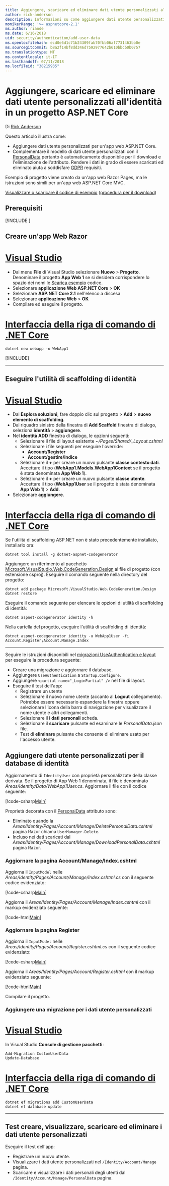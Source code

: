 ```yaml
---
title: Aggiungere, scaricare ed eliminare dati utente personalizzati all'identità in un progetto ASP.NET Core
author: rick-anderson
description: Informazioni su come aggiungere dati utente personalizzati all'identità in un progetto ASP.NET Core. Eliminare i dati al GDPR.
monikerRange: '>= aspnetcore-2.1'
ms.author: riande
ms.date: 6/16/2018
uid: security/authentication/add-user-data
ms.openlocfilehash: ecd0e6d1c71b24309fab70fbb06af7731463bb0e
ms.sourcegitcommit: b8a2f14bf8dd346d7592977642b610bbcb0b0757
ms.translationtype: MT
ms.contentlocale: it-IT
ms.lasthandoff: 07/11/2018
ms.locfileid: "38215935"
---
```

# <a name="add-download-and-delete-custom-user-data-to-identity-in-an-aspnet-core-project"></a>Aggiungere, scaricare ed eliminare dati utente personalizzati all'identità in un progetto ASP.NET Core

Di [Rick Anderson](https://twitter.com/RickAndMSFT)

Questo articolo illustra come:

* Aggiungere dati utente personalizzati per un'app web ASP.NET Core.
* Complementare il modello di dati utente personalizzati con il [PersonalData](/dotnet/api/microsoft.aspnetcore.identity.personaldataattribute?view=aspnetcore-2.1) pertanto è automaticamente disponibile per il download e l'eliminazione dell'attributo. Rendere i dati in grado di essere scaricati ed eliminato aiuta a soddisfare [GDPR](xref:security/gdpr) requisiti.

Esempio di progetto viene creato da un'app web Razor Pages, ma le istruzioni sono simili per un'app web ASP.NET Core MVC.

[Visualizzare o scaricare il codice di esempio](https://github.com/aspnet/Docs/tree/live/aspnetcore/security/authentication/add-user-data/sample) ([procedura per il download](xref:tutorials/index#how-to-download-a-sample))

## <a name="prerequisites"></a>Prerequisiti

[!INCLUDE [](~/includes/2.1-SDK.md)]

## <a name="create-a-razor-web-app"></a>Creare un'app Web Razor

# <a name="visual-studiotabvisual-studio"></a>[Visual Studio](#tab/visual-studio)

* Dal menu **File** di Visual Studio selezionare **Nuovo** > **Progetto**. Denominare il progetto **App Web 1** se si desidera corrispondere lo spazio dei nomi le [Scarica esempio](https://github.com/aspnet/Docs/tree/live/aspnetcore/security/authentication/add-user-data/sample) codice.
* Selezionare **applicazione Web ASP.NET Core** > **OK**
* Selezionare **ASP.NET Core 2.1** nell'elenco a discesa
* Selezionare **applicazione Web**  > **OK**
* Compilare ed eseguire il progetto.

# <a name="net-core-clitabnetcore-cli"></a>[Interfaccia della riga di comando di .NET Core](#tab/netcore-cli)

```cli
dotnet new webapp -o WebApp1
```

[!INCLUDE[](~/includes/webapp-alias-notice.md)]

---

## <a name="run-the-identity-scaffolder"></a>Eseguire l'utilità di scaffolding di identità

# <a name="visual-studiotabvisual-studio"></a>[Visual Studio](#tab/visual-studio)

* Dal **Esplora soluzioni**, fare doppio clic sul progetto > **Add** > **nuovo elemento di scaffolding**.
* Dal riquadro sinistro della finestra di **Add Scaffold** finestra di dialogo, seleziona **identità** > **aggiungere**.
* Nel **identità ADD** finestra di dialogo, le opzioni seguenti:
  * Selezionare il file di layout esistente *~/Pages/Shared/_Layout.cshtml*
  * Selezionare i file seguenti per eseguire l'override:
    * **Account/Register**
    * **Account/gestire/indice**
  * Selezionare il **+** per creare un nuovo pulsante **classe contesto dati**. Accettare il tipo (**WebApp1.Models.WebApp1Context** se il progetto è stata denominata **App Web 1**).
  * Selezionare il **+** per creare un nuovo pulsante **classe utente**. Accettare il tipo (**WebApp1User** se il progetto è stata denominata **App Web 1**) > **Add**.
* Selezionare **aggiungere**.

# <a name="net-core-clitabnetcore-cli"></a>[Interfaccia della riga di comando di .NET Core](#tab/netcore-cli)

Se l'utilità di scaffolding ASP.NET non è stato precedentemente installato, installarlo ora:

```cli
dotnet tool install -g dotnet-aspnet-codegenerator
```

Aggiungere un riferimento al pacchetto [Microsoft.VisualStudio.Web.CodeGeneration.Design](https://www.nuget.org/packages/Microsoft.VisualStudio.Web.CodeGeneration.Design/) al file di progetto (con estensione csproj). Eseguire il comando seguente nella directory del progetto:

```cli
dotnet add package Microsoft.VisualStudio.Web.CodeGeneration.Design
dotnet restore
```

Eseguire il comando seguente per elencare le opzioni di utilità di scaffolding di identità:

```cli
dotnet aspnet-codegenerator identity -h
```

Nella cartella del progetto, eseguire l'utilità di scaffolding di identità:

```cli
dotnet aspnet-codegenerator identity -u WebApp1User -fi Account.Register;Account.Manage.Index
```

-------------

Seguire le istruzioni disponibili nel [migrazioni UseAuthentication e layout](xref:security/authentication/scaffold-identity#efm) per eseguire la procedura seguente:

* Creare una migrazione e aggiornare il database.
* Aggiungere `UseAuthentication` a `Startup.Configure`.
* Aggiungere `<partial name="_LoginPartial" />` nel file di layout.
* Eseguire il test dell'app:
  * Registrare un utente
  * Selezionare il nuovo nome utente (accanto al **Logout** collegamento). Potrebbe essere necessario espandere la finestra oppure selezionare l'icona della barra di navigazione per visualizzare il nome utente e altri collegamenti.
  * Selezionare il **i dati personali** scheda.
  * Selezionare il **scaricare** pulsante ed esaminare le *PersonalData.json* file.
  * Test di **eliminare** pulsante che consente di eliminare usato per l'accesso utente.

## <a name="add-custom-user-data-to-the-identity-db"></a>Aggiungere dati utente personalizzati per il database di identità

Aggiornamento di `IdentityUser` con proprietà personalizzate della classe derivata. Se il progetto di App Web 1 denominata, il file è denominato *Areas/Identity/Data/WebApp1User.cs*. Aggiornare il file con il codice seguente:

[!code-csharp[Main](add-user-data/sample/Areas/Identity/Data/WebApp1User.cs)]

Proprietà decorata con il [PersonalData](/dotnet/api/microsoft.aspnetcore.identity.personaldataattribute?view=aspnetcore-2.1) attributo sono:

* Eliminato quando la *Areas/Identity/Pages/Account/Manage/DeletePersonalData.cshtml* pagina Razor chiama `UserManager.Delete`.
* Incluso nei dati scaricati dal *Areas/Identity/Pages/Account/Manage/DownloadPersonalData.cshtml* pagina Razor.

### <a name="update-the-accountmanageindexcshtml-page"></a>Aggiornare la pagina Account/Manage/Index.cshtml

Aggiorna il `InputModel` nelle *Areas/Identity/Pages/Account/Manage/Index.cshtml.cs* con il seguente codice evidenziato:

[!code-csharp[Main](add-user-data/sample/Areas/Identity/Pages/Account/Manage/Index.cshtml.cs?name=snippet&highlight=28-36,63-64,87-95,120)]

Aggiorna il *Areas/Identity/Pages/Account/Manage/Index.cshtml* con il markup evidenziato seguente:

[!code-html[Main](add-user-data/sample/Areas/Identity/Pages/Account/Manage/Index.cshtml?highlight=34-41)]

### <a name="update-the-accountregistercshtml-page"></a>Aggiornare la pagina Register

Aggiorna il `InputModel` nelle *Areas/Identity/Pages/Account/Register.cshtml.cs* con il seguente codice evidenziato:

[!code-csharp[Main](add-user-data/sample/Areas/Identity/Pages/Account/Register.cshtml.cs?name=snippet&highlight=8-16,43,44)]

Aggiorna il *Areas/Identity/Pages/Account/Register.cshtml* con il markup evidenziato seguente:

[!code-html[Main](add-user-data/sample/Areas/Identity/Pages/Account/Register.cshtml?highlight=16-25)]

Compilare il progetto.

### <a name="add-a-migration-for-the-custom-user-data"></a>Aggiungere una migrazione per i dati utente personalizzati

# <a name="visual-studiotabvisual-studio"></a>[Visual Studio](#tab/visual-studio)

In Visual Studio **Console di gestione pacchetti**:

```PMC
Add-Migration CustomUserData
Update-Database
```

# <a name="net-core-clitabnetcore-cli"></a>[Interfaccia della riga di comando di .NET Core](#tab/netcore-cli)

```cli
dotnet ef migrations add CustomUserData
dotnet ef database update
```

------

## <a name="test-create-view-download-delete-custom-user-data"></a>Test creare, visualizzare, scaricare ed eliminare i dati utente personalizzati

Eseguire il test dell'app:

* Registrare un nuovo utente.
* Visualizzare i dati utente personalizzati nel `/Identity/Account/Manage` pagina.
* Scaricare e visualizzare i dati personali degli utenti dal `/Identity/Account/Manage/PersonalData` pagina.
